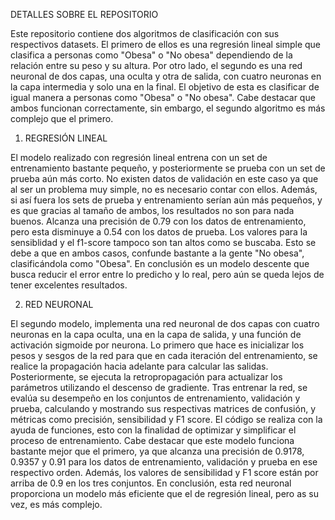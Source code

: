 DETALLES SOBRE EL REPOSITORIO

Este repositorio contiene dos algoritmos de clasificación con sus respectivos datasets. El primero de ellos es una regresión lineal simple
que clasifica a personas como "Obesa" o "No obesa" dependiendo de la relación entre su peso y su altura. Por otro lado, el segundo es una 
red neuronal de dos capas, una oculta y otra de salida, con cuatro neuronas en la capa intermedia y solo una en la final. El objetivo de esta 
es clasificar de igual manera a personas como "Obesa" o "No obesa". Cabe destacar que ambos funcionan correctamente, sin embargo, el segundo
algoritmo es más complejo que el primero. 

1. REGRESIÓN LINEAL
   
El modelo realizado con regresión lineal entrena con un set de entrenamiento bastante pequeño, y posteriormente se prueba con un set de prueba
aún más corto. No existen datos de validación en este caso ya que al ser un problema muy simple, no es necesario contar con ellos. Además, si así 
fuera los sets de prueba y entrenamiento serían aún más pequeños, y es que gracias al tamaño de ambos, los resultados no son para nada buenos. 
Alcanza una precisión de 0.79 con los datos de entrenamiento, pero esta disminuye a 0.54 con los datos de prueba. Los valores para la sensiblidad 
y el f1-score tampoco son tan altos como se buscaba. Esto se debe a que en ambos casos, confunde bastante a la gente "No obesa", clasificándola 
como "Obesa". En conclusión es un modelo descente que busca reducir el error entre lo predicho y lo real, pero aún se queda lejos de tener 
excelentes resultados.

2. RED NEURONAL

El segundo modelo, implementa una red neuronal de dos capas con cuatro neuronas en la capa oculta, una en la capa de salida, y una función de
activación sigmoide por neurona. Lo primero que hace es inicializar los pesos y sesgos de la red para que en cada iteración del entrenamiento, se
realice la propagación hacia adelante para calcular las salidas. Posteriormente, se ejecuta la retropropagación para actualizar los parámetros
utilizando el descenso de gradiente. Tras entrenar la red, se evalúa su desempeño en los conjuntos de entrenamiento, validación y prueba, calculando
y mostrando sus respectivas matrices de confusión, y métricas como precisión, sensibilidad y F1 score. El código se realiza con la ayuda de funciones, 
esto con la finalidad de optimizar y simplificar el proceso de entrenamiento. Cabe destacar que este modelo funciona bastante mejor que el primero,
ya que alcanza una precisión de 0.9178, 0.9357 y 0.91 para los datos de entrenamiento, validación y prueba en ese respectivo orden. Además, los
valores de sensibilidad y F1 score están por arriba de 0.9 en los tres conjuntos. En conclusión, esta red neuronal proporciona un modelo más eficiente
que el de regresión lineal, pero as su vez, es más complejo.
